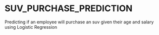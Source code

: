 # SUV_PURCHASE_PREDICTION
Predicting if an employee will purchase an suv given their age and salary using Logistic Regression
